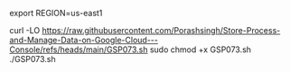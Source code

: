 export REGION=us-east1

curl -LO https://raw.githubusercontent.com/Porashsingh/Store-Process-and-Manage-Data-on-Google-Cloud---Console/refs/heads/main/GSP073.sh
sudo chmod +x GSP073.sh
./GSP073.sh
